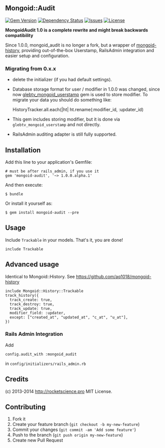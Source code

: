 ## Mongoid::Audit

[![Gem Version](https://badge.fury.io/rb/mongoid-audit.png)](http://badge.fury.io/rb/mongoid-audit)
[![Dependency Status](https://www.versioneye.com/user/projects/53ea131f8b6db55f150000b7/badge.svg)](https://www.versioneye.com/user/projects/53ea131f8b6db55f150000b7)
[![Issues](http://img.shields.io/github/issues/rs-pro/mongoid-audit.svg)](https://github.com/rs-pro/mongoid-audit/issues)
[![License](http://img.shields.io/:license-mit-blue.svg)](https://github.com/rs-pro/mongoid-audit/blob/master/MIT-LICENSE.txt)

**MongoidAudit 1.0 is a complete rewrite and might break backwards compatibility**

Since 1.0.0, mongoid_audit is no longer a fork, but a wrapper of [mongoid-history](https://github.com/aq1018/mongoid-history), providing
out-of-the-box Userstamp, RailsAdmin integration and easier setup and configuration.

### Migrating from 0.x.x

* delete the initializer (if you had default settings).

* Database storage format for user / modifier in 1.0.0 was changed, since now [glebtv_mongoid_userstamp](https://github.com/glebtv/mongoid_userstamp) gem is used to store modifier. To migrate your data you should do something like:
  
    HistoryTracker.all.each{|ht| ht.rename(:modifier_id, :updater_id)

* This gem includes storing modifier, but it is done via ```glebtv_mongoid_userstamp``` and not directly.

* RailsAdmin auditing adapter is still fully supported.

## Installation

Add this line to your application's Gemfile:

    # must be after rails_admin, if you use it
    gem 'mongoid-audit', '~> 1.0.0.alpha.1'

And then execute:

    $ bundle

Or install it yourself as:

    $ gem install mongoid-audit --pre

## Usage

Include ```Trackable``` in your models. That's it, you are done!

    include Trackable

## Advanced usage

Identical to Mongoid::History.
See https://github.com/aq1018/mongoid-history

    include Mongoid::History::Trackable
    track_history({
      track_create: true,
      track_destroy: true,
      track_update: true,
      modifier_field: :updater,
      except: ["created_at", "updated_at", "c_at", "u_at"],
    })

### Rails Admin Integration

Add 

    config.audit_with :mongoid_audit

in ```config/initializers/rails_admin.rb```

## Credits

(c) 2013-2014 http://rocketscience.pro MIT License.

## Contributing

1. Fork it
2. Create your feature branch (`git checkout -b my-new-feature`)
3. Commit your changes (`git commit -am 'Add some feature'`)
4. Push to the branch (`git push origin my-new-feature`)
5. Create new Pull Request
